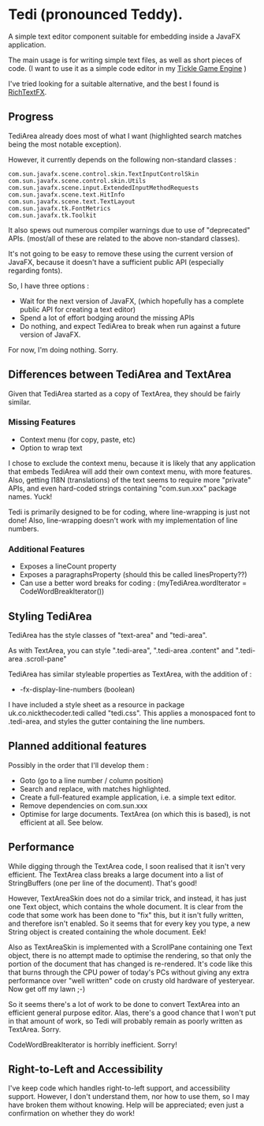 # Tedi (pronounced Teddy).

A simple text editor component suitable for embedding inside a JavaFX application.

The main usage is for writing simple text files, as well as short pieces of code.
(I want to use it as a simple code editor in my
[Tickle Game Engine](https://github.com/nickthecoder/tickle)
)

I've tried looking for a suitable alternative, and the best I found is
[RichTextFX](https://github.com/FXMisc/RichTextFX).

## Progress

TediArea already does most of what I want (highlighted search matches being the most notable exception).

However, it currently depends on the following non-standard classes :

    com.sun.javafx.scene.control.skin.TextInputControlSkin
    com.sun.javafx.scene.control.skin.Utils
    com.sun.javafx.scene.input.ExtendedInputMethodRequests
    com.sun.javafx.scene.text.HitInfo
    com.sun.javafx.scene.text.TextLayout
    com.sun.javafx.tk.FontMetrics
    com.sun.javafx.tk.Toolkit

It also spews out numerous compiler warnings due to use of "deprecated" APIs.
(most/all of these are related to the above non-standard classes).

It's not going to be easy to remove these using the current version of JavaFX, because it
doesn't have a sufficient public API (especially regarding fonts).

So, I have three options :

- Wait for the next version of JavaFX, (which hopefully has a complete public API for creating a text editor)
- Spend a lot of effort bodging around the missing APIs
- Do nothing, and expect TediArea to break when run against a future version of JavaFX.

For now, I'm doing nothing. Sorry.

## Differences between TediArea and TextArea

Given that TediArea started as a copy of TextArea, they should be fairly similar.

### Missing Features

- Context menu (for copy, paste, etc)
- Option to wrap text

I chose to exclude the context menu, because it is likely that any application that embeds TediArea will
add their own context menu, with more features. Also, getting I18N (translations) of the text seems to
require more "private" APIs, and even hard-coded strings containing "com.sun.xxx" package names. Yuck!

Tedi is primarily designed to be for coding, where line-wrapping is just not done!
Also, line-wrapping doesn't work with my implementation of line numbers.

### Additional Features

- Exposes a lineCount property
- Exposes a paragraphsProperty (should this be called linesProperty??)
- Can use a better word breaks for coding : (myTediArea.wordIterator = CodeWordBreakIterator())

## Styling TediArea

TediArea has the style classes of "text-area" and "tedi-area".

As with TextArea, you can style ".tedi-area", ".tedi-area .content" and ".tedi-area .scroll-pane"

TediArea has similar styleable properties as TextArea, with the addition of :
- -fx-display-line-numbers (boolean)

I have included a style sheet as a resource in package uk.co.nickthecoder.tedi called "tedi.css".
This applies a monospaced font to .tedi-area, and styles the gutter containing the line numbers.

## Planned additional features

Possibly in the order that I'll develop them :

- Goto (go to a line number / column position)
- Search and replace, with matches highlighted.
- Create a full-featured example application, i.e. a simple text editor.
- Remove dependencies on com.sun.xxx
- Optimise for large documents. TextArea (on which this is based), is not efficient at all. See below.

## Performance

While digging through the TextArea code, I soon realised that it isn't very efficient.
The TextArea class breaks a large document into a list of StringBuffers (one per line of the document).
That's good!

However, TextAreaSkin does not do a similar trick, and instead, it has just one Text object,
which contains the whole document.
It is clear from the code that some work has been done to "fix" this, but it isn't fully
written, and therefore isn't enabled.
So it seems that for every key you type, a new String object is created containing the whole document. Eek!

Also as TextAreaSkin is implemented with a ScrollPane containing one Text object, there is no attempt
made to optimise the rendering, so that only the portion of the document that has changed is re-rendered.
It's code like this that burns through the CPU power of today's PCs without giving any extra performance
over "well written" code on crusty old hardware of yesteryear. Now get off my lawn ;-)

So it seems there's a lot of work to be done to convert TextArea into an efficient general purpose editor.
Alas, there's a good chance that I won't put in that amount of work, so Tedi will probably remain
as poorly written as TextArea. Sorry.

CodeWordBreakIterator is horribly inefficient. Sorry!

## Right-to-Left and Accessibility

I've keep code which handles right-to-left support, and accessibility support.
However, I don't understand them, nor how to use them, so I may have broken them without knowing.
Help will be appreciated; even just a confirmation on whether they do work!

